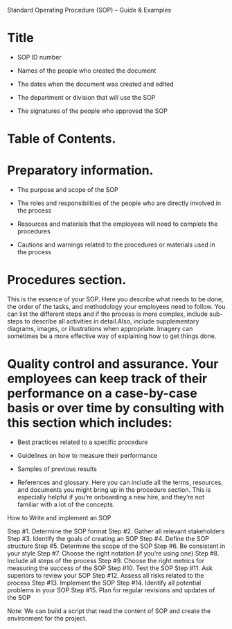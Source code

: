 Standard Operating Procedure (SOP) – Guide & Examples

<!-- https://workflowautomation.net/blog/standard-operating-procedure-sop -->

# Title
 
- SOP ID number

- Names of the people who created the document

- The dates when the document was created and edited

- The department or division that will use the SOP

- The signatures of the people who approved the SOP

# Table of Contents. 


# Preparatory information.

- The purpose and scope of the SOP

- The roles and responsibilities of the people who are directly involved in the process

- Resources and materials that the employees will need to complete the procedures

- Cautions and warnings related to the procedures or materials used in the process

# Procedures section. 

This is the essence of your SOP. Here you describe what needs to be done, the order of the tasks, and methodology your employees need to follow. You can list the different steps and if the process is more complex, include sub-steps to describe all activities in detail.Also, include supplementary diagrams, images, or illustrations when appropriate. Imagery can sometimes be a more effective way of explaining how to get things done.

# Quality control and assurance. Your employees can keep track of their performance on a case-by-case basis or over time by consulting with this section which includes:

- Best practices related to a specific procedure

- Guidelines on how to measure their performance

- Samples of previous results

- References and glossary. Here you can include all the terms, resources, and documents you might bring up in the procedure section. This is especially helpful if you’re onboarding a new hire, and they’re not familiar with a lot of the concepts.


How to Write and implement an SOP

Step #1. Determine the SOP format
Step #2. Gather all relevant stakeholders
Step #3. Identify the goals of creating an SOP
Step #4. Define the SOP structure
Step #5. Determine the scope of the SOP
Step #6. Be consistent in your style
Step #7. Choose the right notation (if you’re using one)
Step #8. Include all steps of the process
Step #9. Choose the right metrics for measuring the success of the SOP
Step #10. Test the SOP
Step #11. Ask superiors to review your SOP
Step #12. Assess all risks related to the process
Step #13. Implement the SOP
Step #14. Identify all potential problems in your SOP
Step #15. Plan for regular revisions and updates of the SOP


Note: We can build a script that read the content of SOP and create the environment for the project.





